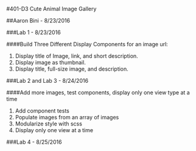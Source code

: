 #401-D3 Cute Animal Image Gallery

##Aaron Bini - 8/23/2016

###Lab 1 - 8/23/2016

####Build Three Different Display Components for an image url:

1. Display title of Image, link, and short description.
2. Display image as thumbnail.
3. Display title, full-size image, and description.

###Lab 2 and Lab 3 - 8/24/2016

####Add more images, test components, display only one view type at a time

1. Add component tests
2. Populate images from an array of images
3. Modularize style with scss
4. Display only one view at a time

###Lab 4 - 8/25/2016

####
